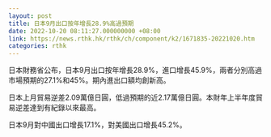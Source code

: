 ```yaml
---
layout: post
title: 日本9月出口按年增長28.9%高過預期
date: 2022-10-20 08:11:27.000000000 +08:00
link: https://news.rthk.hk/rthk/ch/component/k2/1671835-20221020.htm
categories: rthk
---
```


日本財務省公布，日本9月出口按年增長28.9%，進口增長45.9%，兩者分別高過市場預期的27.1%和45%。期內進出口額均創新高。

日本上月貿易逆差2.09萬億日圓，低過預期的近2.17萬億日圓。本財年上半年度貿易逆差達到有紀錄以來最高。

日本9月對中國出口增長17.1%，對美國出口增長45.2%。
